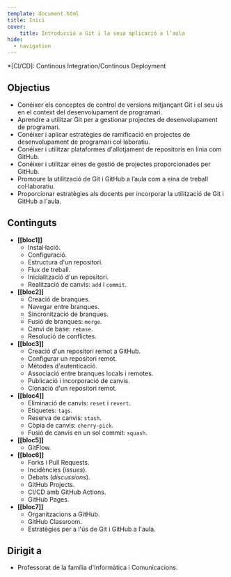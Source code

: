 ```yaml
---
template: document.html
title: Inici
cover:
    title: Introducció a Git i la seua aplicació a l’aula
hide:
  - navigation
---
```


*[CI/CD]: Continous Integration/Continous Deployment

## Objectius

- Conéixer els conceptes de control de versions mitjançant Git i el seu ús en el context del desenvolupament de programari.
- Aprendre a utilitzar Git per a gestionar projectes de desenvolupament de programari.
- Conéixer i aplicar estratègies de ramificació en projectes de desenvolupament de programari col·laboratiu.
- Conéixer i utilitzar plataformes d'allotjament de repositoris en línia com GitHub.
- Conéixer i utilitzar eines de gestió de projectes proporcionades per GitHub.
- Promoure la utilització de Git i GitHub a l’aula com a eina de treball col·laboratiu.
- Proporcionar estratègies als docents per incorporar la utilització de Git i GitHub a l'aula.


## Continguts
- __[[bloc1]]__
    - Instal·lació.
    - Configuració.
    - Estructura d'un repositori.
    - Flux de treball.
    - Inicialització d'un repositori.
    - Realització de canvis: `add` i `commit`.
- __[[bloc2]]__
    - Creació de branques.
    - Navegar entre branques.
    - Sincronització de branques.
    - Fusió de branques: `merge`.
    - Canvi de base: `rebase`.
    - Resolució de conflictes.
- __[[bloc3]]__
    - Creació d'un repositori remot a GitHub.
    - Configurar un repositori remot.
    - Mètodes d'autenticació.
    - Associació entre branques locals i remotes.
    - Publicació i incorporació de canvis.
    - Clonació d'un repositori remot.
- __[[bloc4]]__
    - Eliminació de canvis: `reset` i `revert`.
    - Etiquetes: `tags`.
    - Reserva de canvis: `stash`.
    - Còpia de canvis: `cherry-pick`.
    - Fusió de canvis en un sol commit: `squash`.
- __[[bloc5]]__
    - GitFlow.
- __[[bloc6]]__
    - Forks i Pull Requests.
    - Incidències (_issues_).
    - Debats (_discussions_).
    - GitHub Projects.
    - CI/CD amb GitHub Actions.
    - GitHub Pages.
- __[[bloc7]]__
    - Organitzacions a GitHub.
    - GitHub Classroom.
    - Estratègies per a l'ús de Git i GitHub a l'aula.

## Dirigit a
- Professorat de la família d'Informàtica i Comunicacions.
